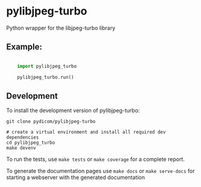 pylibjpeg-turbo
===============

Python wrapper for the libjpeg-turbo library

## Example:

```python

    import pylibjpeg_turbo

    pylibjpeg_turbo.run()
```


## Development

To install the development version of pylibjpeg-turbo:

    git clone pydicom/pylibjpeg-turbo

    # create a virtual environment and install all required dev dependencies
    cd pylibjpeg_turbo
    make devenv

To run the tests, use `make tests` or `make coverage` for a complete report.

To generate the documentation pages use `make docs` or `make serve-docs` for
starting a webserver with the generated documentation
